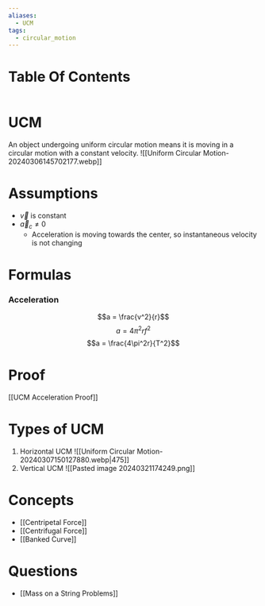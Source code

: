 ```yaml
---
aliases:
  - UCM
tags:
  - circular_motion
---
```

# Table Of Contents
```table-of-contents
```
# UCM
An object undergoing uniform circular motion means it is moving in a circular motion with a constant velocity.
![[Uniform Circular Motion-20240306145702177.webp]]
# Assumptions
- $\overrightarrow v$ is constant
- $\overrightarrow a_{c} \neq 0$
	- Acceleration is moving towards the center, so instantaneous velocity is not changing
# Formulas
### Acceleration
$$a = \frac{v^2}{r}$$
$$a = 4\pi^2rf^2$$
$$a = \frac{4\pi^2r}{T^2}$$
# Proof
[[UCM Acceleration Proof]]
# Types of UCM
1. Horizontal UCM
![[Uniform Circular Motion-20240307150127880.webp|475]]
2. Vertical UCM
![[Pasted image 20240321174249.png]]
# Concepts
- [[Centripetal Force]]
- [[Centrifugal Force]]
- [[Banked Curve]]
# Questions
- [[Mass on a String Problems]]